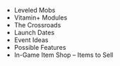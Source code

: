 - Leveled Mobs  
- Vitamin+ Modules  
- The Crossroads  
- Launch Dates  
- Event Ideas  
- Possible Features  
- In-Game Item Shop – Items to Sell  
